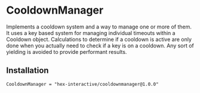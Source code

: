 # CooldownManager

Implements a cooldown system and a way to manage one or more of them. It uses a key based system for managing individual timeouts within a Cooldown object. Calculations to determine if a cooldown is active are only done when you actually need to check if a key is on a cooldown. Any sort of yielding is avoided to provide performant results.

## Installation

```
CooldownManager = "hex-interactive/cooldownmanager@1.0.0"
```
